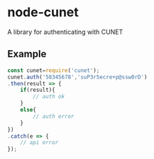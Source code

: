 # node-cunet
A library for authenticating with CUNET

Example
-------
```javascript
const cunet=require('cunet');
cunet.auth('58345678','suP3r5ecre+p@ssw0rD')
.then(result => {
    if(result){
        // auth ok
    }
    else{
        // auth error
    }
})
.catch(e => {
    // api error
});
```
